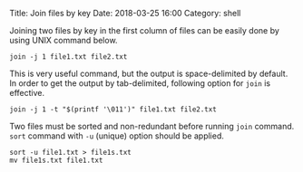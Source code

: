 Title: Join files by key
Date: 2018-03-25 16:00
Category: shell

Joining two files by key in the first column of files can be easily done by using UNIX command below.

```
join -j 1 file1.txt file2.txt
```

This is very useful command, but the output is space-delimited by default.
In order to get the output by tab-delimited, following option for `join` is effective.

```
join -j 1 -t "$(printf '\011')" file1.txt file2.txt
```

Two files must be sorted and non-redundant before running `join` command.
`sort` command with `-u` (unique) option should be applied.

```
sort -u file1.txt > file1s.txt
mv file1s.txt file1.txt
```


